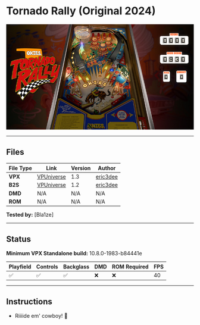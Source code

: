 # Tornado Rally (Original 2024)

![Table Preview](../../images/vpx-tornadorally.png)

---

## Files
| File Type | Link | Version | Author | 
|-----------|--------|----------|--------------|
| **VPX** | [VPUniverse](https://vpuniverse.com/files/file/22670-tornado-rally-original-2024/) | 1.3 | [eric3dee](https://vpuniverse.com/profile/78521-eric3dee/) |
| **B2S** | [VPUniverse](https://vpuniverse.com/files/file/22669-tornado-rally-original-2024-b2s/) | 1.2 | [eric3dee](https://vpuniverse.com/profile/78521-eric3dee/) |
| **DMD** | N/A | N/A | N/A |
| **ROM** | N/A | N/A | N/A |

**Tested by:** [Bla1ze]

---

## Status

**Minimum VPX Standalone build:** 10.8.0-1983-b84441e

| Playfield | Controls | Backglass | DMD | ROM Required | FPS | 
|-----------|----------|-----------|-----|--------------|-----|
| :white_check_mark: | :white_check_mark: | :white_check_mark: | :x: | :x: | 40 |

---

## Instructions

- Riiiide em' cowboy! 🤠

